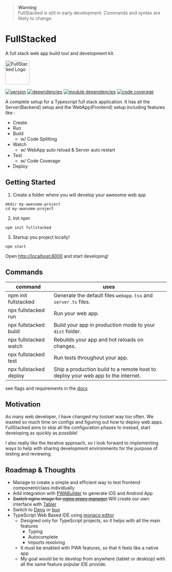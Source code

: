 > **Warning** <br />
> FullStacked is still in early development. Commands and syntax are likely to change.

# FullStacked
A full stack web app build tool and development kit.

[<img src="https://fullstacked.org/favicon.png" alt="FullStacked Logo" width="75px" />](https://fullstacked.org/)


[![version](https://img.shields.io/badge/version-0.7.0-01b0de)](https://www.npmjs.com/package/fullstacked)
[![dependencies](https://img.shields.io/badge/dependencies-17-yellowgreen)](https://www.npmjs.com/package/fullstacked?activeTab=dependencies)
[![module dependencies](https://img.shields.io/badge/module%20deps-365-yellow)](https://npmgraph.js.org/?q=fullstacked)
[![code coverage](https://img.shields.io/badge/coverage-88.13%25-yellowgreen)](https://cplepage.github.io/fullstacked-code-coverage/)


A complete setup for a Typescript full stack application.
It has all the Server(Backend) setup and the WebApp(Frontend) setup including features like :
* Create
* Run
* Build
  * w/ Code Splitting
* Watch
  * w/ WebApp auto reload & Server auto restart
* Test
  * w/ Code Coverage
* Deploy

## Getting Started

1. Create a folder where you will develop your awesome web app
```shell
mkdir my-awesome-project
cd my-awesome-project
```
2. Init npm
```shell
npm init fullstacked
```
3. Startup you project locally!
```shell
npm start
```
Open [http://localhost:8000](http://localhost:8000/) and start developing!

## Commands

| command | uses |
| --- | --- |
| npm init fullstacked | Generate the default files `webapp.tsx` and `server.ts` files. |
| npx fullstacked run | Run your web app. |
| npx fullstacked build | Build your app in production mode to your `dist` folder. |
| npx fullstacked watch | Rebuilds your app and hot reloads on changes. |
| npx fullstacked test | Run tests throughout your app. |
| npx fullstacked deploy | Ship a production build to a remote host to deploy your web app to the internet.|

see flags and requirements in the [docs](https://fullstacked.org/docs/commands)

## Motivation
As many web developer, I have changed my toolset way too often. We wasted
so much time on configs and figuring out how to deploy web apps. FullStacked aims to skip
all the configuration phases to instead, start developing as quickly as possible!

I also really like the iterative approach, so I look forward to implementing ways to help with 
sharing development environments for the purpose of testing and reviewing.

## Roadmap & Thoughts

* Manage to create a simple and efficient way to test frontend component/class individually
* Add integration with [PWABuilder](https://github.com/pwa-builder/PWABuilder) to generate iOS and Android App
* <s>Switch nginx image for [nginx proxy manager](https://github.com/NginxProxyManager/nginx-proxy-manager) </s> 
Will create our own interface with [Tabler](https://github.com/tabler/tabler)
* Switch to [Deno](https://github.com/denoland/deno) or [bun](https://github.com/Jarred-Sumner/bun)
* TypeScript Web Based IDE using [monaco editor](https://github.com/microsoft/monaco-editor)
  * Designed only for TypeScript projects, so it helps with all the main features
    * Typing
    * Autocomplete
    * Imports resolving
  * It must be enabled with PWA features, so that it feels like a native app
  * My goal would be to develop from anywhere (tablet or desktop) with all the same feature popular IDE provide.
